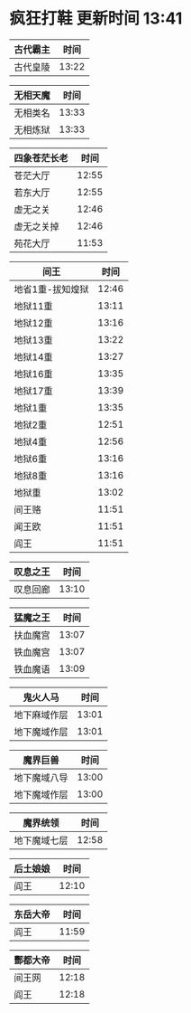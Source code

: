# 疯狂打鞋 更新时间 13:41

| 古代霸主   | 时间    |
|--------|-------|
| 古代皇陵 | 13:22 |

| 无相天魔   | 时间    |
|--------|-------|
| 无相类名 | 13:33 |
| 无相炼狱 | 13:33 |

| 四象苍茫长老   | 时间    |
|--------|-------|
| 苍茫大厅 | 12:55 |
| 若东大厅 | 12:55 |
| 虚无之关 | 12:46 |
| 虚无之关掉 | 12:46 |
| 苑花大厅 | 11:53 |

| 间王   | 时间    |
|--------|-------|
| 地省1重-拔知煌狱 | 12:46 |
| 地狱11重 | 13:11 |
| 地狱12重 | 13:16 |
| 地狱13重 | 13:22 |
| 地狱14重 | 13:27 |
| 地狱16重 | 13:35 |
| 地狱17重 | 13:39 |
| 地狱1重 | 13:35 |
| 地狱2重 | 12:51 |
| 地狱4重 | 12:56 |
| 地狱6重 | 13:16 |
| 地狱8重 | 13:16 |
| 地狱重 | 13:02 |
| 间王赂 | 11:51 |
| 闻王欧 | 11:51 |
| 阎王 | 11:51 |

| 叹息之王   | 时间    |
|--------|-------|
| 叹息回廊 | 13:10 |

| 猛魔之王   | 时间    |
|--------|-------|
| 扶血魔宫 | 13:07 |
| 铁血魔宫 | 13:07 |
| 铁血魔语 | 13:09 |

| 鬼火人马   | 时间    |
|--------|-------|
| 地下麻域作层 | 13:01 |
| 地下魔域作层 | 13:01 |

| 魔界巨兽   | 时间    |
|--------|-------|
| 地下魔域八导 | 13:00 |
| 地下魔域作层 | 13:00 |

| 魔界统领   | 时间    |
|--------|-------|
| 地下魔域七层 | 12:58 |

| 后土娘娘   | 时间    |
|--------|-------|
| 阎王 | 12:10 |

| 东岳大帝   | 时间    |
|--------|-------|
| 阎王 | 11:59 |

| 酆都大帝   | 时间    |
|--------|-------|
| 间王网 | 12:18 |
| 阎王 | 12:18 |